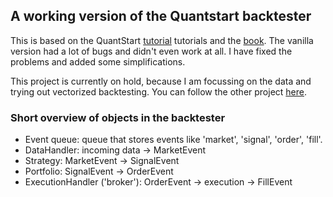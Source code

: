 ## A working version of the Quantstart backtester

This is based on the QuantStart [tutorial](http://www.quantstart.com/articles/Event-Driven-Backtesting-with-Python-Part-I/) tutorials and the [book](http://www.quantstart.com/successful-algorithmic-trading-ebook/). The vanilla version had a lot of bugs and didn't even work at all. I have fixed the problems and added some simplifications.

This project is currently on hold, because I am focussing on the data and trying out vectorized backtesting. You can follow the other project [here](https://github.com/shinathan/polygon.io-stock-database).

### Short overview of objects in the backtester
* Event queue: queue that stores events like 'market', 'signal', 'order', 'fill'.
* DataHandler: incoming data -> MarketEvent
* Strategy: MarketEvent -> SignalEvent
* Portfolio: SignalEvent -> OrderEvent
* ExecutionHandler ('broker'): OrderEvent -> execution -> FillEvent
